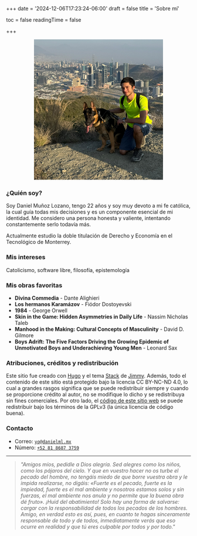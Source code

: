 +++
date = '2024-12-06T17:23:24-06:00'
draft = false
title = 'Sobre mí'

toc = false
readingTime = false

+++

<div style="text-align: center">
  <img src="screenshot-032225-010141.png" style="width:70%; height:auto;">
</div>

### ¿Quién soy?

Soy Daniel Muñoz Lozano, tengo 22 años y soy muy devoto a mi
fe católica, la cual guía todas mis decisiones y es un
componente esencial de mi identidad. Me considero una
persona honesta y valiente, intentando constantemente serlo
todavía más.

Actualmente estudio la doble titulación de Derecho y
Economía en el Tecnológico de Monterrey.


### Mis intereses
Catolicismo, software libre, filosofía, epistemología

### Mis obras favoritas
- **Divina Commedia** - Dante Alighieri
- **Los hermanos Karamázov** - Fiódor Dostoyevski
- **1984** - George Orwell
- **Skin in the Game: Hidden Asymmetries in Daily Life** - Nassim Nicholas Taleb
- **Manhood in the Making: Cultural Concepts of Masculinity** - David D. Gilmore
- **Boys Adrift: The Five Factors Driving the Growing Epidemic of Unmotivated Boys and Underachieving Young Men** - Leonard Sax

### Atribuciones, créditos y redistribución
Este sitio fue creado con [Hugo](https://gohugo.io) y el
tema [Stack](https://github.com/CaiJimmy/hugo-theme-stack)
de [Jimmy](https://jimmycai.com). Además, todo el contenido
de este sitio está protegido bajo la licencia CC BY-NC-ND
4.0, lo cual a grandes rasgos significa que se puede
redistribuir siempre y cuando se proporcione crédito al
autor, no se modifique lo dicho y se redistribuya sin fines
comerciales. Por otro lado, el [código de este sitio
web](https://github.com/danielml-mx/danielml.mx) se puede
redistribuir bajo los términos de la GPLv3 (la única
licencia de código buena).


### Contacto
- Correo: [``yo@danielml.mx``](mailto:yo@danielml.mx)
- Número: [``+52 81 8687 3759``](tel:528186873759) 

***

> *"Amigos míos, pedidle a Dios alegría. Sed alegres como los
niños, como los pájaros  del cielo. Y que en vuestro hacer
no os turbe el pecado del hombre, no tengáis miedo  de que
borre vuestra obra y le impida realizarse, no digáis:
«Fuerte es el pecado,  fuerte es la impiedad, fuerte es el
mal ambiente y nosotros estamos solos y sin fuerzas,  el mal
ambiente nos anula y no permite que la buena obra dé fruto».
¡Huid del  abatimiento! Solo hay una forma de salvarse:
cargar con la responsabilidad de todos los pecados de los
hombres. Amigo, en verdad esto es así, pues, en cuanto te
hagas  sinceramente responsable de todo y de todos,
inmediatamente verás que eso ocurre  en realidad y que tú
eres culpable por todos y por todo."*
